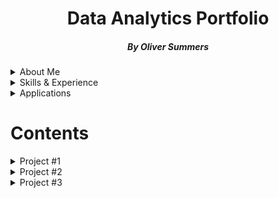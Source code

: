 # <h1 align="center">Data Analytics Portfolio</h1>
<h5 align="center">By Oliver Summers </h5>

<details>
<summary>About Me</summary>
<br>

**Who are you?** - I'm Oliver, deeply passionate about working with data. With nearly 5 years in operations data, I've handled an array of datasets from Excel to SQL and Tableau visualisations, collaborating closely with stakeholders.

**Why do you do what you do?** - Answer the "why" of data analytics. My journey began with music, where I used software to create melodies from thin air. This curiosity-driven approach has led me to over 4 years of data analysis, providing insights to 1,000+ clients globally in Aviation, EdTech, and Instrument Manufacturing. Now, I'm eager to continue the deep dive into a data-centric career.

**What expertise and skills do you bring?** - I bring essential skills in Excel, in addition to SQL and Tableau/Power BI. Plus, over 5 years of experience as an educator, making complex information accessible to diverse audiences, crucial when working with business and technical stakeholders.

**What are you looking for?** - I'm seeking an exciting role that values data's impact on business success. My curiosity drives me to uncover fresh insights. Let's connect to discuss how I can contribute to your organization.
<br>
<br>

*P.S. Fun fact: At MyTutor, I built a SQL database categorizing different colored shirts, earning me an emoji with a crown and a box of chocolates!*

</details>

<details markdown="1">
<summary>Skills & Experience</summary>
<br>

- **Communication & Presentation**
- Successfully delivered over 100 PowerPoint presentations to students in both primary and further education sectors in the UK and US.
- Conducted weekly workshops, effectively communicating data-led insights to 20+ teams of B2C stakeholders at MyTutor.
- **Teamwork**
- Collaborated seamlessly with product and engineering teams at MyTutor to resolve 30+ daily technical site issues.
- Provided crucial support to our Business Development team at FMIC, ensuring the accurate update of over 200 contracts from dealers within the AS/400 database.
- **Problem Solving**
- Skillfully addressed technical issues reported on JIRA, resulting in a significant increase in customer satisfaction on Google reviews, elevating the rating from 3.8 to an impressive 4.0 out of 5.
- Implemented a systematic categorization system for product reports in our CRM system (Zendesk) to efficiently collect data from over 10,000 daily customers, enhancing the accuracy of reporting at MyTutor.
- **Attention to Detail**
- Diligently reviewed up to 500 daily bookings at Ocean Holidays, meticulously analyzing information extracted from Excel and cross-referencing it with transmittals received, achieving an exceptional accuracy score of 97% or higher.
- Proficiently extracted and formatted data from the AS/400 database into Excel, eliminating duplicates and missing values, and shared this information with more than 200 colleagues across the EMEA business at FMIC.

</details>

<details markdown="1">
<summary>Applications</summary>
<br>

Experienced in using the following applications (not limited to):

- Microsoft Office (particularly Excel)
- Google Workspace
- SQL
- Tableau/Power BI
- JIRA & Confluence
- Miro Board
- BrowserStack
- Extranet and API (Internal) systems
- GDS (Galileo, TD-i, AC7)
- Internal systems (TravelWeb, NED, AS/400, PIM)
- CRM systems (Zendesk, HubSpot, Internal)

</details>

# Contents

<details>
<summary>Project #1</summary>
<br>

Project Name  | Description    | Skills & Topics
------------- | -------------  | ------------
[Consumer Changes to Travel Into The UK](https://github.com/OSummers/data_analyst_portfolio/tree/main/Proj_1)  | Looking at the changes between post and pre-pandemic consumer behviour for travel to and from UK  | Data visualization, explorartory data analysis, mining, cleaning, preparing, web scraping, descriptive & predictive data analysis, univariate & bivariate data analysis
______________


*Further Notes:*

- Code/File: [Found in this repository folder](https://github.com/OSummers/data_analyst_portfolio/tree/main/Proj_1)
- Source: [Office for National Survey - Overseas travel and tourism time series](https://www.ons.gov.uk/peoplepopulationandcommunity/leisureandtourism/datasets/internationalpassengersurveytimeseriesspreadsheet)
- Technology: SQL, Excel, Power BI, Parsehub

</details>

<details>
<summary>Project #2</summary>
<br>

Project Name  | Description    | Skills & Topics
------------- | -------------  | ------------
[Analysis on Consumer Behaviour in Video Game Purchases](https://github.com/OSummers/data_analyst_portfolio/tree/main/Proj_2)  | Understanding how consumers are selecting what games to play and their purchasing methods  | Data Cleaning, wrangling, preparing, mining, web scraping, exploratory data analysis, data visualisation, descriptive & predictive data analysis, univariate data analysis
______________


*Further Notes:*

- Code/File: [repository folder here](https://github.com/OSummers/data_analyst_portfolio/tree/main/Proj_2)
- Source: [Steam top 250](https://steam250.com/reviews), [Metacritic Games Releases](https://www.metacritic.com/browse/games/score/metascore/all/all/filtered)
- Technology: SQL, Excel, Tableau, Parsehub, Python (BeautifulSoup)

</details>

<details>
<summary>Project #3</summary>
<br>

Project Name  | Description    | Skills & Topic
------------- | -------------  | ------------
[Geographical Analysis on K-pop Idols](https://github.com/OSummers/data_analyst_portfolio/tree/main/Proj_3)  | Gaining knowledge on where k-pop idols are originating from, looking at location, age and gender  | Data cleaning, wrangling, preparing, mining, web scraping, exploratory data analysis, data visualisation, descriptive data analysis, univariate data analysis
______________


*Further Notes:*

- Code/File: [Found in this repository folder](https://github.com/OSummers/data_analyst_portfolio/tree/main/Proj_3)
- Source: [k-pop idol dataset](https://dbkpop.com/db/all-k-pop-idols/)
- Technology: SQL, Excel, Tableau, Parsehub, Python (BeautifulSoup)

</details>
